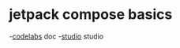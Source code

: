 # jetpack compose basics
-[codelabs](https://developer.android.com/codelabs/jetpack-compose-basics#0) doc
-[studio](https://developer.android.com/studio?utm_source=android-studio&hl=zh-cn) studio